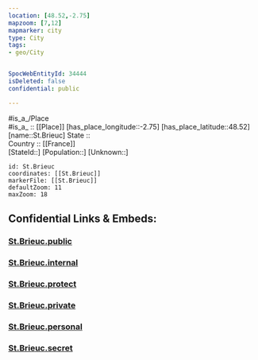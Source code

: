 ```yaml
---
location: [48.52,-2.75] 
mapzoom: [7,12] 
mapmarker: city 
type: City
tags:
- geo/City


SpocWebEntityId: 34444
isDeleted: false
confidential: public

---
```

#is_a_/Place  
#is_a_ :: [[Place]] 
[has_place_longitude::-2.75] 
[has_place_latitude::48.52] 
[name::St.Brieuc] 
State ::  
Country :: [[France]]  
[StateId::] 
[Population::] 
[Unknown::] 


```leaflet
id: St.Brieuc
coordinates: [[St.Brieuc]] 
markerFile: [[St.Brieuc]] 
defaultZoom: 11 
maxZoom: 18
```


## Confidential Links & Embeds: 

### [St.Brieuc.public](/_public/\Earth\Continent\Europe\Europe~West\France\regions~France\Bretagne\departments~Bretagne\Côtes-d'Armor\communes~Côtes-d'Armor\Saint-Brieuc\cities~Saint-BrieucSt.Brieuc.public.md) 

### [St.Brieuc.internal](/_internal/\Earth\Continent\Europe\Europe~West\France\regions~France\Bretagne\departments~Bretagne\Côtes-d'Armor\communes~Côtes-d'Armor\Saint-Brieuc\cities~Saint-BrieucSt.Brieuc.internal.md) 

### [St.Brieuc.protect](/_protect/\Earth\Continent\Europe\Europe~West\France\regions~France\Bretagne\departments~Bretagne\Côtes-d'Armor\communes~Côtes-d'Armor\Saint-Brieuc\cities~Saint-BrieucSt.Brieuc.protect.md) 

### [St.Brieuc.private](/_private/\Earth\Continent\Europe\Europe~West\France\regions~France\Bretagne\departments~Bretagne\Côtes-d'Armor\communes~Côtes-d'Armor\Saint-Brieuc\cities~Saint-BrieucSt.Brieuc.private.md) 

### [St.Brieuc.personal](/_personal/\Earth\Continent\Europe\Europe~West\France\regions~France\Bretagne\departments~Bretagne\Côtes-d'Armor\communes~Côtes-d'Armor\Saint-Brieuc\cities~Saint-BrieucSt.Brieuc.personal.md) 

### [St.Brieuc.secret](/_secret/\Earth\Continent\Europe\Europe~West\France\regions~France\Bretagne\departments~Bretagne\Côtes-d'Armor\communes~Côtes-d'Armor\Saint-Brieuc\cities~Saint-BrieucSt.Brieuc.secret.md)


